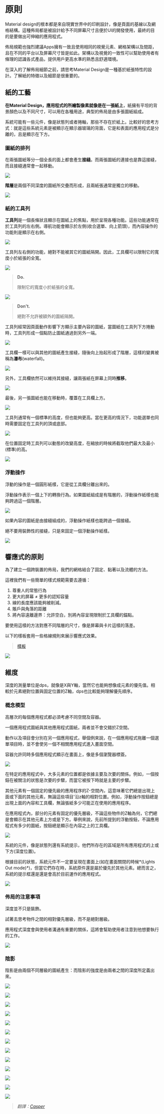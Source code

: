 # 原則

Material design的根本都是來自現實世界中的印刷設計，像是頁面的基線以及網格結構。這種佈局都是被設計給予不同屏幕尺寸且便於UI的開發使用，最終的目的是要做出可伸縮的應用程式。

佈局規範也強烈建議Apps擁有一致且使用相同的視覺元素、網格架構以及間距，且在不同的平台以及屏幕尺寸皆是如此。架構以及視覺的一致性可以幫助使用者有條理的認識各式產品，提供用戶更高水準的熟悉且舒適環境。


在深入的了解佈局細節之前，請思考Material Design是一種基於紙張特性的設計。了解紙的特徵以及細節是很重要的。


## 紙的工藝

**在Material Design，應用程式的所繪製像素就像是在一張紙上**，紙擁有平坦的背景顏色以及不同尺寸，可以用在各種用途，典型的佈局是由多張圖紙組成。


系統可能有一些元件，像是狀態列或者捲軸，那些不存在於紙上。比較好的思考方式：就是這些系統元素是被顯示在顯示器玻璃的背面，它是和表面的應用程式是分離的，且是顯示在下方。

### 圖紙的排列

在兩張圖紙等分一個全長的面上都會產生**接縫**。而兩張圖紙的連接也是靠這接縫，而且接縫通常會一起移動。


![](images/layout/Layout-principles-papercraft-papercraft-01a_large_xhdpi.png)


**階層**是兩個不同深度的圖紙所交疊而形成，且兩紙張通常是獨立的移動。

![](images/layout/Layout-principles-papercraft-papercraft-03a_large_xhdpi.png)

### 紙的工具列

**工具列**是一個長條狀且顯示在圖紙上的焦點，用於呈現各種功能。這些功能通常在於工具列的左右側。導航功能會顯示於左側(收合選單、向上箭頭)，而內容操作的功能則是顯示在右側。

![](images/layout/layout-principles-papercraft-papercraft-03_MISSINGASSET_large_xhdpi.png)


工具列左右側的功能，絕對不能被其它的圖紙隔開。因此，工具欄可以限制它的寬度小於紙張的全寬。

![](images/layout/papercraft-04_large_xhdpi.png)

> **Do.**
>
> 限制它的寬度小於紙張的全寬。

![](images/layout/papercraft-04_dont_large_xhdpi.png)

> **Don't.**
>
> 絕對不允許被額外的圖紙隔開。

工具列經常因頁面動作影響下方顯示主要內容的圖紙，當圖紙在工具列下方捲動時，工具列形成一個點防止圖紙通過到另外一端。

![](images/layout/layout-principles-papercraft-papercraft-05a_large_xhdpi.png)

工具欄一樣可以與其他的圖紙產生接縫，隨後向上抬起形成了階層，這樣的變異被稱為**瀑布**(waterfall)。

![](images/layout/layout-principles-papercraft-papercraft-06a_large_xhdpi.png)

另外，工具欄依然可以維持其接縫，讓兩張紙在屏幕上同時**推移**。


![](images/layout/layout-principles-papercraft-papercraft-07a_large_xhdpi.png)

最後，另一張圖紙也能在移動時，覆蓋在工具欄上方。

![](images/layout/layout-principles-papercraft-papercraft-08a_large_xhdpi.png)

工具列通常有一個標準的高度，但也能夠更高。當在更高的情況下，功能選單也同時需要固定在工具列的頂或底部。

![](images/layout/layout-principles-papercraft-papercraft-09a_large_xhdpi.png)


在位置固定時工具列可以動態的改變高度，在縮放的時候將截取他們最大及最小(標準)的高。

![](images/layout/layout-principles-papercraft-papercraft-10a_large_xhdpi.png)



### 浮動操作

浮動的操作是一個圓形紙樣，它是從工具欄分離出來的。

浮動操作表示一個上下的轉換行為。如果圖紙組成是有階層的，浮動操作紙樣也能夠跨過這一個階層。



![](images/layout/layout-principles-papercraft-papercraft-11a_large_xhdpi.png)

如果內容的圖紙是由接縫組成的，浮動操作紙樣也能跨過一個接縫。

絕不要用裝飾性的接縫，只是來固定一個浮動操作紙樣。

![](images/layout/layout-principles-papercraft-papercraft-12a_large_xhdpi.png)


## 響應式的原則

為了建立一個跨裝置的佈局，我們的網格結合了固定、黏著以及流體的方法。

這裡我們有一些簡單的樣式規範需要去遵循：

1. 尊重人的常態行為
2. 更大的屏幕 ≠ 更多的認知容量
3. 線的長度應該能夠被削減。
4. 賬戶與角落的距離
5. 將內容遠離邊界：允許空白，別將內容呈現限制於工具欄的錨點。

要使用這樣的方法對應不同階層的尺寸，像是屏幕與卡片這樣的落差。

以下的樣板套用一些格線規則來展示響應式效果。

> [樣板](http://material-design.storage.googleapis.com/downloads/Layout_Desktop_Whiteframe.ai)

![](images/layout/layout-principles-responsive-responsive-01_large_xhdpi.png)

## 維度


深度的測量單位是dps，就像是X與Y軸，當然它也能夠想像成元素的優先值。相較於元素絕對位置與固定位置的Z軸，dps也比較能夠理解優先順序。

### 概念模型

高層次的每個應用程式都必須考慮不同空間及容器。

一個應用程式圖紙與其他應用程式圖紙，兩者並不會交錯於Z空間。

動作以及項目會分別在另一個應用程式，舉個例來說，在一個應用程式拖離一個選單項目時，並不會使另一個不相關應用程式進入畫面空間。

容器允許同時多個應用程式顯示在畫面上，像是多個瀏覽器標簽。

![](images/layout/layout-principles-dimensionality-dimensionality-01_large_xhdpi.png)


在特定的應用程式中，大多元素的位置都是依據主要及次要的關係。例如，一個按鈕在被關注的狀態是次要的步驟，而當它被按下時就是主要的步驟。



其他元素有一個固定的優先級的應用程序的Z-空間內，這意味著它們總是出現上面或下面的其他元素，無論這些項目'沿z軸的相對位置。例如，浮動操作按鈕總是出現上面的內容和工具欄，無論張紙多少可能正在使用的應用程序。

在應用程式內，部分的元素有固定的優先層級，不論這些物件的Z軸為何，它們總是會顯示在其他元素上方或是下方。舉例來說，先前所提到的浮動按鈕，不論應用程式有多少的圖紙，按鈕總是顯示在內容之上的工具欄。

![](images/layout/layout-principles-dimensionality-dimensionality-02_large_xhdpi.png)

系統的元件，像是狀態列還有系統提示，他們所存在的區域是所有應用程式的上或下方(深度位置)。

根據目前的狀態，系統元件不一定要呈現在畫面上(如在畫面關閉的時候*(Lights Out mode)*)，但當它們存在時，系統原件還是屬於優先於其他元素。總而言之，系統的提示框還是還是會高於目前運作的應用程式。


![](images/layout/layout-principles-dimensionality-dimensionality-03_large_xhdpi.png)

### 佈局的注意事項

深度並不只是裝飾。

試著去思考物件之間的相對優先層級，而不是絕對層級。

應用程式深度會與使用者溝通有重要的關係，這將會幫助使用者注意到他想要執行的工作。

![](images/layout/layout-principles-dimensionality-dimensionality-04_large_xhdpi.png)

### 陰影

陰影是由兩個不同層級的圖紙產生：而陰影的強度是由兩者之間的深度所定義出來。

![](images/layout/layout-principles-dimensionality-shadows-01_large_xhdpi.png)

![](images/layout/layout-principles-dimensionality-shadows-08_large_xhdpi.png)

![](images/layout/layout-principles-dimensionality-shadows-02_large_xhdpi.png)

![](images/layout/layout-principles-dimensionality-shadows-08_large_xhdpi.png)

![](images/layout/layout-principles-dimensionality-shadows-03_large_xhdpi.png)

![](images/layout/layout-principles-dimensionality-shadows-08_large_xhdpi.png)

![](images/layout/layout-principles-dimensionality-shadows-04_large_xhdpi.png)

![](images/layout/layout-principles-dimensionality-shadows-08_large_xhdpi.png)

![](images/layout/layout-principles-dimensionality-shadows-05_large_xhdpi.png)

![](images/layout/layout-principles-dimensionality-shadows-08_large_xhdpi.png)

![](images/layout/layout-principles-dimensionality-shadows-06_large_xhdpi.png)

![](images/layout/layout-principles-dimensionality-shadows-08_large_xhdpi.png)

![](images/layout/layout-principles-dimensionality-shadows-07_large_xhdpi.png)




> *翻譯：[Casper](https://www.facebook.com/chihcheng.wang.3)*